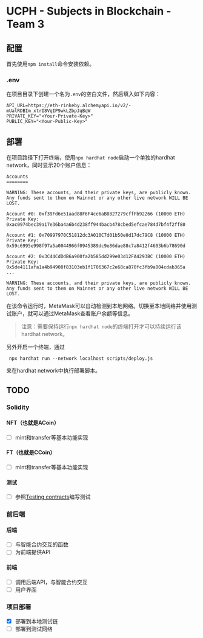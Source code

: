 # UCPH - Subjects in Blockchain - Team 3

## 配置
首先使用`npm install`命令安装依赖。

### .env
在项目目录下创建一个名为`.env`的空白文件，然后填入如下内容：
```
API_URL=https://eth-rinkeby.alchemyapi.io/v2/-mUalRDBIm_xtrI8VqIP9wkLZbpJqBqW
PRIVATE_KEY="<Your-Private-Key>"
PUBLIC_KEY="<Your-Public-Key>"
```


## 部署
在项目路径下打开终端，使用`npx hardhat node`启动一个单独的hardhat network，同时显示20个账户信息：
```
Accounts
========

WARNING: These accounts, and their private keys, are publicly known.
Any funds sent to them on Mainnet or any other live network WILL BE LOST.

Account #0: 0xf39Fd6e51aad88F6F4ce6aB8827279cffFb92266 (10000 ETH)
Private Key: 0xac0974bec39a17e36ba4a6b4d238ff944bacb478cbed5efcae784d7bf4f2ff80

Account #1: 0x70997970C51812dc3A010C7d01b50e0d17dc79C8 (10000 ETH)
Private Key: 0x59c6995e998f97a5a0044966f0945389dc9e86dae88c7a8412f4603b6b78690d

Account #2: 0x3C44CdDdB6a900fa2b585dd299e03d12FA4293BC (10000 ETH)
Private Key: 0x5de4111afa1a4b94908f83103eb1f1706367c2e68ca870fc3fb9a804cdab365a
...

WARNING: These accounts, and their private keys, are publicly known.
Any funds sent to them on Mainnet or any other live network WILL BE LOST.
```

在该命令运行时，MetaMask可以自动检测到本地网络。切换至本地网络并使用测试账户，就可以通过MetaMask查看账户余额等信息。

> 注意：需要保持运行`npx hardhat node`的终端打开才可以持续运行该hardhat network。

另外开启一个终端，通过
```
 npx hardhat run --network localhost scripts/deploy.js
```
来在hardhat network中执行部署脚本。

## TODO

### Solidity
#### NFT（也就是ACoin）
- [ ] mint和transfer等基本功能实现

#### FT（也就是CCoin）
- [ ] mint和transfer等基本功能实现

#### 测试
- [ ] 参照[Testing contracts](https://hardhat.org/hardhat-runner/docs/guides/test-contracts)编写测试

### 前后端
#### 后端
- [ ] 与智能合约交互的函数
- [ ] 为前端提供API

#### 前端
- [ ] 调用后端API，与智能合约交互
- [ ] 用户界面

### 项目部署
- [x] 部署到本地测试链
- [ ] 部署到测试网络